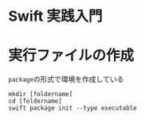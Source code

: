 # Swift 実践入門  

# 実行ファイルの作成
`package`の形式で環境を作成している

```
mkdir [foldername]
cd [foldername]
swift package init --type executable
```